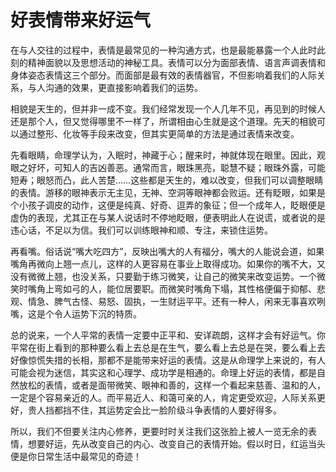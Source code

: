 # 好表情带来好运气

在与人交往的过程中，表情是最常见的一种沟通方式，也是最能暴露一个人此时此刻的精神面貌以及思想活动的神秘工具。表情可以分为面部表情、语言声调表情和身体姿态表情这三个部分。而面部是最有效的表情器官，不但影响着我们的人际关系，与人沟通的效果，更直接影响着我们的运势。 

相貌是天生的，但并非一成不变。我们经常发现一个人几年不见，再见到的时候人还是那个人，但又觉得哪里不一样了，所谓相由心生就是这个道理。先天的相貌可以通过整形、化妆等手段来改变，但其实更简单的方法是通过表情来改变。 

先看眼睛，命理学认为，入眠时，神藏于心；醒来时，神就体现在眼里。因此，观眼之好坏，可知人的吉凶善恶。通常而言，眼珠黑亮，聪慧不疑；眼珠外露，可能短寿；眼怒而凸，此人苦楚……这些都是天生的，难以改变，但我们可以调整眼睛的表情。游移的眼神表示无主见，无神、空洞等眼神都会败运。还有眨眼，如果是个小孩子调皮的动作，这便是纯真、好奇、逗弄的象征；但一个成年人，眨眼便是虚伪的表现，尤其正在与某人说话时不停地眨眼，便表明此人在说谎，或者说的是违心话，不足以为信。我们可以训练眼神和顺、专注，来锁住运势。 

再看嘴。俗话说“嘴大吃四方”，反映出嘴大的人有福分，嘴大的人能说会道，如果嘴角再微向上翘一点儿，这样的人更容易在事业上取得成功。如果你的嘴不大，又没有微微上翘，也没关系，只要勤于练习微笑，让自己的微笑来改变运势。一个微笑时嘴角上弯如弓的人，能位居要职。而微笑时嘴角下塌，其性格便偏于抑郁、悲观、情急、脾气古怪、易怒、固执，一生财运平平。还有一种人，闲来无事喜欢咧嘴，这是个令人运势下沉的特质。 

总的说来，一个人平常的表情一定要中正平和、安详疏朗，这样才会有好运气。你平常在街上看到的那种要么看上去总是在生气，要么看上去总是在哭，要么看上去好像惊慌失措的长相，那都不是能带来好运的表情。这是从命理学上来说的，有人可能会视为迷信，其实这和心理学、成功学是相通的。命理上好运的表情，都是自然放松的表情，或者是面带微笑、眼神和善的，这样一个看起来慈善、温和的人，一定是个容易亲近的人。而平易近人、和蔼可亲的人，肯定更受欢迎，人际关系更好，贵人挡都挡不住，其运势定会比一脸阶级斗争表情的人要好得多。 

所以，我们不但要关注内心修养，更要时时关注我们这张脸上被人一览无余的表情，想要好运，先从改变自己的内心、改变自己的表情开始。假以时日，红运当头便是你日常生活中最常见的奇迹！